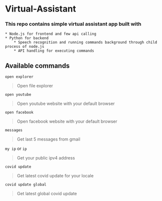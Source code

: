 # Virtual-Assistant
### This repo contains simple virtual assistant app built with
    * Node.js for frontend and few api calling
    * Python for backend 
        * Speech recognition and running commands background through child process of node.js
        * API handling for executing commands
    
## Available commands

``open explorer``
> Open file explorer

``open youtube``
> Open youtube website with your default browser

``open facebook``
> Open facebook website with your default browser

``messages``
> Get last 5 messages from gmail

``my ip`` or ``ip``
> Get your public ipv4 address

``covid update``
> Get latest covid update for your locale

``covid update global``
> Get latest global covid update